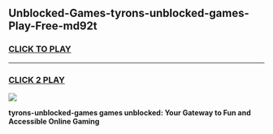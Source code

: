 
## Unblocked-Games-tyrons-unblocked-games-Play-Free-md92t
<h3>
<a href="https://premium76.site?title=tyrons-unblocked-games&ref=18A1">CLICK TO PLAY</a></h3>
<hr>

<h3>
<a href="https://premium76.site?title=tyrons-unblocked-games&ref=18A1">CLICK 2 PLAY</a>
  
</h3>

<a href="https://premium76.site?title=tyrons-unblocked-games&ref=18A1"><img src="https://clearcache.store/games.png"></a>


**tyrons-unblocked-games games unblocked: Your Gateway to Fun and Accessible Online Gaming**
